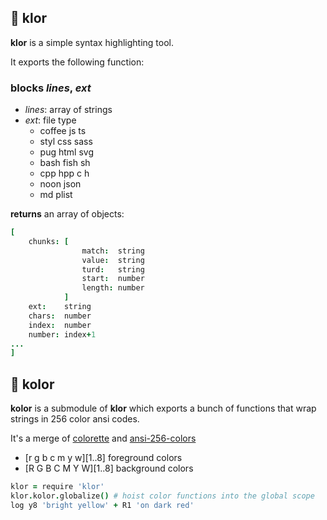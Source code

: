 
## 🦋 klor

**klor** is a simple syntax highlighting tool.

It exports the following function:

### **blocks** *lines*, *ext*

- *lines*: array of strings
- *ext*: file type
    - coffee js ts 
    - styl css sass
    - pug html svg 
    - bash fish sh 
    - cpp hpp c h 
    - noon json
    - md plist 
    
**returns** an array of objects:

```coffeescript
[
    chunks: [
                match:  string 
                value:  string
                turd:   string
                start:  number
                length: number
            ]
    ext:    string
    chars:  number
    index:  number
    number: index+1
...
]
```

## 🌈 kolor

**kolor** is a submodule of **klor** which exports a bunch of functions that wrap strings in 256 color ansi codes.

It's a merge of [colorette](https://github.com/jorgebucaran/colorette) and [ansi-256-colors](https://github.com/jbnicolai/ansi-256-colors)

- [r g b c m y w][1..8] foreground colors 
- [R G B C M Y W][1..8] background colors
    
```coffeescript
klor = require 'klor'
klor.kolor.globalize() # hoist color functions into the global scope
log y8 'bright yellow' + R1 'on dark red'
```
